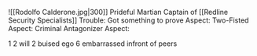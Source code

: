 ![[Rodolfo Calderone.jpg|300]]
Prideful Martian Captain of [[Redline Security Specialists]]
Trouble: Got something to prove
Aspect: Two-Fisted
Aspect: Criminal Antagonizer
Aspect:

1 2 will
2 buised ego
6 embarrassed infront of peers